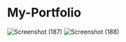 # My-Portfolio
![Screenshot (187)](https://github.com/ranbirsingh-max/Portfolio/assets/106223825/4f7370e8-ee9e-4064-a58d-5332547d5d75)
![Screenshot (188)](https://github.com/ranbirsingh-max/Portfolio/assets/106223825/6f7d3072-4602-49d3-bc7b-93c6727b85a6)
